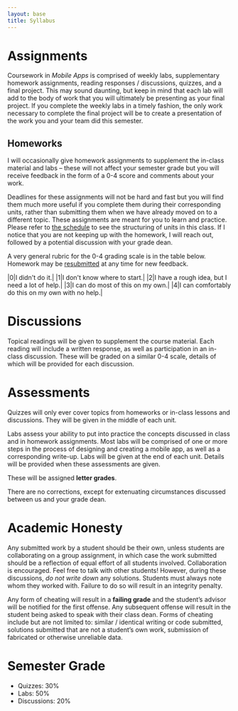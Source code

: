 ```yaml
---
layout: base
title: Syllabus
---
```

# Assignments
Coursework in _Mobile Apps_ is comprised of weekly labs, supplementary homework assignments, reading responses / discussions, quizzes, and a final project. This may sound daunting, but keep in mind that each lab will add to the body of work that you will ultimately be presenting as your final project. If you complete the weekly labs in a timely fashion, the only work necessary to complete the final project will be to create a presentation of the work you and your team did this semester. 

## Homeworks
I will occasionally give homework assignments to supplement the in-class material and labs – these will not affect your semester grade but you will receive feedback in the form of a 0-4 score and comments about your work. 

Deadlines for these assignments will not be hard and fast but you will find them much more useful if you complete them during their corresponding units, rather than submitting them when we have already moved on to a different topic. These assignments are meant for you to learn and practice. Please refer to [the schedule]({{site.baseurl}}/schedule/) to see the structuring of units in this class. If I notice that you are not keeping up with the homework, I will reach out, followed by a potential discussion with your grade dean.

A very general rubric for the 0-4 grading scale is in the table below. Homework may be [resubmitted](/TODO) at any time for new feedback.

|0|I didn't do it.|
|1|I don't know where to start.|
|2|I have a rough idea, but I need a lot of help.|
|3|I can do most of this on my own.|
|4|I can comfortably do this on my own with no help.|

# Discussions
Topical readings will be given to supplement the course material. Each reading will include a written response, as well as participation in an in-class discussion. These will be graded on a similar 0-4 scale, details of which will be provided for each discussion. 

# Assessments
Quizzes will only ever cover topics from homeworks or in-class lessons and discussions. They will be given in the middle of each unit.

Labs assess your ability to put into practice the concepts discussed in class and in homework assignments. Most labs will be comprised of one or more steps in the process of designing and creating a mobile app, as well as a corresponding write-up. Labs will be given at the end of each unit. Details will be provided when these assessments are given.

These will be assigned **letter grades**.

There are no corrections, except for extenuating circumstances discussed between us and your grade dean.

# Academic Honesty
Any submitted work by a student should be their own, unless students are collaborating on a group assignment, in which case the work submitted should be a reflection of equal effort of all students involved. Collaboration is encouraged. Feel free to talk with other students! However, during these discussions, _do not write down_ any solutions. Students must always note whom they worked with. Failure to do so will result in an integrity penalty.

Any form of cheating will result in a **failing grade** and the student’s advisor will be notified for the first offense. Any subsequent offense will result in the student being asked to speak with their class dean. Forms of cheating include but are not limited to: similar / identical writing or code submitted, solutions submitted that are not a student’s own work, submission of fabricated or otherwise unreliable data.


# Semester Grade
  - Quizzes: 30%
  - Labs: 50%
  - Discussions: 20%
